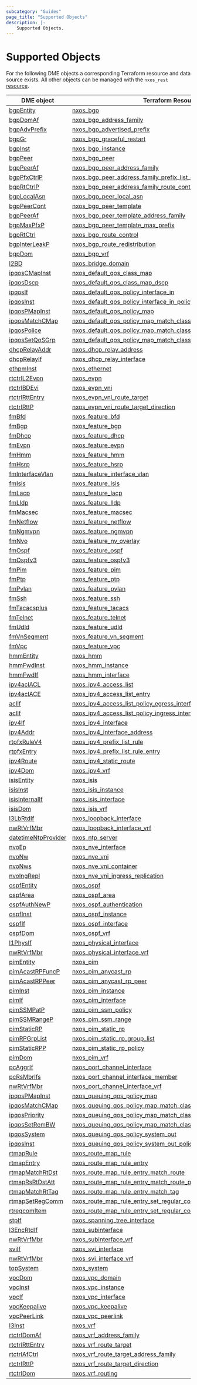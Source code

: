 ```yaml
---
subcategory: "Guides"
page_title: "Supported Objects"
description: |-
    Supported Objects.
---
```


# Supported Objects

For the following DME objects a corresponding Terraform resource and data source exists. All other objects can be managed with the `nxos_rest` [resource](https://registry.terraform.io/providers/CiscoDevNet/nxos/latest/docs/resources/rest).

| DME object | Terraform Resource | Terraform Data Source |
|------------|--------------------|-----------------------|
| [bgpEntity](https://pubhub.devnetcloud.com/media/dme-docs-10-2-2/docs/Routing%20and%20Forwarding/bgp:Entity/) | [nxos_bgp](https://registry.terraform.io/providers/CiscoDevNet/nxos/latest/docs/resources/bgp) | [nxos_bgp](https://registry.terraform.io/providers/CiscoDevNet/nxos/latest/docs/data-sources/bgp) |
| [bgpDomAf](https://pubhub.devnetcloud.com/media/dme-docs-10-2-2/docs/Routing%20and%20Forwarding/bgp:DomAf/) | [nxos_bgp_address_family](https://registry.terraform.io/providers/CiscoDevNet/nxos/latest/docs/resources/bgp_address_family) | [nxos_bgp_address_family](https://registry.terraform.io/providers/CiscoDevNet/nxos/latest/docs/data-sources/bgp_address_family) |
| [bgpAdvPrefix](https://pubhub.devnetcloud.com/media/dme-docs-10-2-2/docs/Routing%20and%20Forwarding/bgp:AdvPrefix/) | [nxos_bgp_advertised_prefix](https://registry.terraform.io/providers/CiscoDevNet/nxos/latest/docs/resources/bgp_advertised_prefix) | [nxos_bgp_advertised_prefix](https://registry.terraform.io/providers/CiscoDevNet/nxos/latest/docs/data-sources/bgp_advertised_prefix) |
| [bgpGr](https://pubhub.devnetcloud.com/media/dme-docs-10-2-2/docs/Routing%20and%20Forwarding/bgp:Gr/) | [nxos_bgp_graceful_restart](https://registry.terraform.io/providers/CiscoDevNet/nxos/latest/docs/resources/bgp_graceful_restart) | [nxos_bgp_graceful_restart](https://registry.terraform.io/providers/CiscoDevNet/nxos/latest/docs/data-sources/bgp_graceful_restart) |
| [bgpInst](https://pubhub.devnetcloud.com/media/dme-docs-10-2-2/docs/Routing%20and%20Forwarding/bgp:Inst/) | [nxos_bgp_instance](https://registry.terraform.io/providers/CiscoDevNet/nxos/latest/docs/resources/bgp_instance) | [nxos_bgp_instance](https://registry.terraform.io/providers/CiscoDevNet/nxos/latest/docs/data-sources/bgp_instance) |
| [bgpPeer](https://pubhub.devnetcloud.com/media/dme-docs-10-2-2/docs/Routing%20and%20Forwarding/bgp:Peer/) | [nxos_bgp_peer](https://registry.terraform.io/providers/CiscoDevNet/nxos/latest/docs/resources/bgp_peer) | [nxos_bgp_peer](https://registry.terraform.io/providers/CiscoDevNet/nxos/latest/docs/data-sources/bgp_peer) |
| [bgpPeerAf](https://pubhub.devnetcloud.com/media/dme-docs-10-2-2/docs/Routing%20and%20Forwarding/bgp:PeerAf/) | [nxos_bgp_peer_address_family](https://registry.terraform.io/providers/CiscoDevNet/nxos/latest/docs/resources/bgp_peer_address_family) | [nxos_bgp_peer_address_family](https://registry.terraform.io/providers/CiscoDevNet/nxos/latest/docs/data-sources/bgp_peer_address_family) |
| [bgpPfxCtrlP](https://pubhub.devnetcloud.com/media/dme-docs-10-2-2/docs/Routing%20and%20Forwarding/bgp:PfxCtrlP/) | [nxos_bgp_peer_address_family_prefix_list_control](https://registry.terraform.io/providers/CiscoDevNet/nxos/latest/docs/resources/bgp_peer_address_family_prefix_list_control) | [nxos_bgp_peer_address_family_prefix_list_control](https://registry.terraform.io/providers/CiscoDevNet/nxos/latest/docs/data-sources/bgp_peer_address_family_prefix_list_control) |
| [bgpRtCtrlP](https://pubhub.devnetcloud.com/media/dme-docs-10-2-2/docs/Routing%20and%20Forwarding/bgp:RtCtrlP/) | [nxos_bgp_peer_address_family_route_control](https://registry.terraform.io/providers/CiscoDevNet/nxos/latest/docs/resources/bgp_peer_address_family_route_control) | [nxos_bgp_peer_address_family_route_control](https://registry.terraform.io/providers/CiscoDevNet/nxos/latest/docs/data-sources/bgp_peer_address_family_route_control) |
| [bgpLocalAsn](https://pubhub.devnetcloud.com/media/dme-docs-10-2-2/docs/Routing%20and%20Forwarding/bgp:localasn/) | [nxos_bgp_peer_local_asn](https://registry.terraform.io/providers/CiscoDevNet/nxos/latest/docs/resources/bgp_peer_local_asn) | [nxos_bgp_peer_local_asn](https://registry.terraform.io/providers/CiscoDevNet/nxos/latest/docs/data-sources/bgp_peer_local_asn) |
| [bgpPeerCont](https://pubhub.devnetcloud.com/media/dme-docs-10-2-2/docs/Routing%20and%20Forwarding/bgp:PeerCont/) | [nxos_bgp_peer_template](https://registry.terraform.io/providers/CiscoDevNet/nxos/latest/docs/resources/bgp_peer_template) | [nxos_bgp_peer_template](https://registry.terraform.io/providers/CiscoDevNet/nxos/latest/docs/data-sources/bgp_peer_template) |
| [bgpPeerAf](https://pubhub.devnetcloud.com/media/dme-docs-10-2-2/docs/Routing%20and%20Forwarding/bgp:PeerAf/) | [nxos_bgp_peer_template_address_family](https://registry.terraform.io/providers/CiscoDevNet/nxos/latest/docs/resources/bgp_peer_template_address_family) | [nxos_bgp_peer_template_address_family](https://registry.terraform.io/providers/CiscoDevNet/nxos/latest/docs/data-sources/bgp_peer_template_address_family) |
| [bgpMaxPfxP](https://pubhub.devnetcloud.com/media/dme-docs-10-2-2/docs/Routing%20and%20Forwarding/bgp:MaxPfxP/) | [nxos_bgp_peer_template_max_prefix](https://registry.terraform.io/providers/CiscoDevNet/nxos/latest/docs/resources/bgp_peer_template_max_prefix) | [nxos_bgp_peer_template_max_prefix](https://registry.terraform.io/providers/CiscoDevNet/nxos/latest/docs/data-sources/bgp_peer_template_max_prefix) |
| [bgpRtCtrl](https://pubhub.devnetcloud.com/media/dme-docs-10-2-2/docs/Routing%20and%20Forwarding/bgp:RtCtrl/) | [nxos_bgp_route_control](https://registry.terraform.io/providers/CiscoDevNet/nxos/latest/docs/resources/bgp_route_control) | [nxos_bgp_route_control](https://registry.terraform.io/providers/CiscoDevNet/nxos/latest/docs/data-sources/bgp_route_control) |
| [bgpInterLeakP](https://pubhub.devnetcloud.com/media/dme-docs-10-2-2/docs/Routing%20and%20Forwarding/bgp:InterLeakP/) | [nxos_bgp_route_redistribution](https://registry.terraform.io/providers/CiscoDevNet/nxos/latest/docs/resources/bgp_route_redistribution) | [nxos_bgp_route_redistribution](https://registry.terraform.io/providers/CiscoDevNet/nxos/latest/docs/data-sources/bgp_route_redistribution) |
| [bgpDom](https://pubhub.devnetcloud.com/media/dme-docs-10-2-2/docs/Routing%20and%20Forwarding/bgp:Dom/) | [nxos_bgp_vrf](https://registry.terraform.io/providers/CiscoDevNet/nxos/latest/docs/resources/bgp_vrf) | [nxos_bgp_vrf](https://registry.terraform.io/providers/CiscoDevNet/nxos/latest/docs/data-sources/bgp_vrf) |
| [l2BD](https://pubhub.devnetcloud.com/media/dme-docs-10-2-2/docs/Layer%202/l2:BD/) | [nxos_bridge_domain](https://registry.terraform.io/providers/CiscoDevNet/nxos/latest/docs/resources/bridge_domain) | [nxos_bridge_domain](https://registry.terraform.io/providers/CiscoDevNet/nxos/latest/docs/data-sources/bridge_domain) |
| [ipqosCMapInst](https://pubhub.devnetcloud.com/media/dme-docs-10-2-2/docs/Qos/ipqos:CMapInst/) | [nxos_default_qos_class_map](https://registry.terraform.io/providers/CiscoDevNet/nxos/latest/docs/resources/default_qos_class_map) | [nxos_default_qos_class_map](https://registry.terraform.io/providers/CiscoDevNet/nxos/latest/docs/data-sources/default_qos_class_map) |
| [ipqosDscp](https://pubhub.devnetcloud.com/media/dme-docs-10-2-2/docs/Qos/ipqos:Dscp/) | [nxos_default_qos_class_map_dscp](https://registry.terraform.io/providers/CiscoDevNet/nxos/latest/docs/resources/default_qos_class_map_dscp) | [nxos_default_qos_class_map_dscp](https://registry.terraform.io/providers/CiscoDevNet/nxos/latest/docs/data-sources/default_qos_class_map_dscp) |
| [ipqosIf](https://pubhub.devnetcloud.com/media/dme-docs-10-2-2/docs/Qos/ipqos:If/) | [nxos_default_qos_policy_interface_in](https://registry.terraform.io/providers/CiscoDevNet/nxos/latest/docs/resources/default_qos_policy_interface_in) | [nxos_default_qos_policy_interface_in](https://registry.terraform.io/providers/CiscoDevNet/nxos/latest/docs/data-sources/default_qos_policy_interface_in) |
| [ipqosInst](https://pubhub.devnetcloud.com/media/dme-docs-10-2-2/docs/Qos/ipqos:Inst/) | [nxos_default_qos_policy_interface_in_policy_map](https://registry.terraform.io/providers/CiscoDevNet/nxos/latest/docs/resources/default_qos_policy_interface_in_policy_map) | [nxos_default_qos_policy_interface_in_policy_map](https://registry.terraform.io/providers/CiscoDevNet/nxos/latest/docs/data-sources/default_qos_policy_interface_in_policy_map) |
| [ipqosPMapInst](https://pubhub.devnetcloud.com/media/dme-docs-10-2-2/docs/Qos/ipqos:PMapInst/) | [nxos_default_qos_policy_map](https://registry.terraform.io/providers/CiscoDevNet/nxos/latest/docs/resources/default_qos_policy_map) | [nxos_default_qos_policy_map](https://registry.terraform.io/providers/CiscoDevNet/nxos/latest/docs/data-sources/default_qos_policy_map) |
| [ipqosMatchCMap](https://pubhub.devnetcloud.com/media/dme-docs-10-2-2/docs/Qos/ipqos:MatchCMap/) | [nxos_default_qos_policy_map_match_class_map](https://registry.terraform.io/providers/CiscoDevNet/nxos/latest/docs/resources/default_qos_policy_map_match_class_map) | [nxos_default_qos_policy_map_match_class_map](https://registry.terraform.io/providers/CiscoDevNet/nxos/latest/docs/data-sources/default_qos_policy_map_match_class_map) |
| [ipqosPolice](https://pubhub.devnetcloud.com/media/dme-docs-10-2-2/docs/Qos/ipqos:Police/) | [nxos_default_qos_policy_map_match_class_map_police](https://registry.terraform.io/providers/CiscoDevNet/nxos/latest/docs/resources/default_qos_policy_map_match_class_map_police) | [nxos_default_qos_policy_map_match_class_map_police](https://registry.terraform.io/providers/CiscoDevNet/nxos/latest/docs/data-sources/default_qos_policy_map_match_class_map_police) |
| [ipqosSetQoSGrp](https://pubhub.devnetcloud.com/media/dme-docs-10-2-2/docs/Qos/ipqos:SetQoSGrp/) | [nxos_default_qos_policy_map_match_class_map_set_qos_group](https://registry.terraform.io/providers/CiscoDevNet/nxos/latest/docs/resources/default_qos_policy_map_match_class_map_set_qos_group) | [nxos_default_qos_policy_map_match_class_map_set_qos_group](https://registry.terraform.io/providers/CiscoDevNet/nxos/latest/docs/data-sources/default_qos_policy_map_match_class_map_set_qos_group) |
| [dhcpRelayAddr](https://pubhub.devnetcloud.com/media/dme-docs-10-2-2/docs/DHCP/dhcp:RelayAddr/) | [nxos_dhcp_relay_address](https://registry.terraform.io/providers/CiscoDevNet/nxos/latest/docs/resources/dhcp_relay_address) | [nxos_dhcp_relay_address](https://registry.terraform.io/providers/CiscoDevNet/nxos/latest/docs/data-sources/dhcp_relay_address) |
| [dhcpRelayIf](https://pubhub.devnetcloud.com/media/dme-docs-10-2-2/docs/DHCP/dhcp:RelayIf/) | [nxos_dhcp_relay_interface](https://registry.terraform.io/providers/CiscoDevNet/nxos/latest/docs/resources/dhcp_relay_interface) | [nxos_dhcp_relay_interface](https://registry.terraform.io/providers/CiscoDevNet/nxos/latest/docs/data-sources/dhcp_relay_interface) |
| [ethpmInst](https://pubhub.devnetcloud.com/media/dme-docs-10-2-2/docs/Interfaces/ethpm:Inst/) | [nxos_ethernet](https://registry.terraform.io/providers/CiscoDevNet/nxos/latest/docs/resources/ethernet) | [nxos_ethernet](https://registry.terraform.io/providers/CiscoDevNet/nxos/latest/docs/data-sources/ethernet) |
| [rtctrlL2Evpn](https://pubhub.devnetcloud.com/media/dme-docs-10-2-2/docs/Routing%20and%20Forwarding/rtctrl:L2Evpn/) | [nxos_evpn](https://registry.terraform.io/providers/CiscoDevNet/nxos/latest/docs/resources/evpn) | [nxos_evpn](https://registry.terraform.io/providers/CiscoDevNet/nxos/latest/docs/data-sources/evpn) |
| [rtctrlBDEvi](https://pubhub.devnetcloud.com/media/dme-docs-10-2-2/docs/Routing%20and%20Forwarding/rtctrl:BDEvi/) | [nxos_evpn_vni](https://registry.terraform.io/providers/CiscoDevNet/nxos/latest/docs/resources/evpn_vni) | [nxos_evpn_vni](https://registry.terraform.io/providers/CiscoDevNet/nxos/latest/docs/data-sources/evpn_vni) |
| [rtctrlRttEntry](https://pubhub.devnetcloud.com/media/dme-docs-10-2-2/docs/Routing%20and%20Forwarding/rtctrl:RttEntry/) | [nxos_evpn_vni_route_target](https://registry.terraform.io/providers/CiscoDevNet/nxos/latest/docs/resources/evpn_vni_route_target) | [nxos_evpn_vni_route_target](https://registry.terraform.io/providers/CiscoDevNet/nxos/latest/docs/data-sources/evpn_vni_route_target) |
| [rtctrlRttP](https://pubhub.devnetcloud.com/media/dme-docs-10-2-2/docs/Routing%20and%20Forwarding/rtctrl:RttP/) | [nxos_evpn_vni_route_target_direction](https://registry.terraform.io/providers/CiscoDevNet/nxos/latest/docs/resources/evpn_vni_route_target_direction) | [nxos_evpn_vni_route_target_direction](https://registry.terraform.io/providers/CiscoDevNet/nxos/latest/docs/data-sources/evpn_vni_route_target_direction) |
| [fmBfd](https://pubhub.devnetcloud.com/media/dme-docs-10-2-2/docs/Feature%20Management/fm:Bfd/) | [nxos_feature_bfd](https://registry.terraform.io/providers/CiscoDevNet/nxos/latest/docs/resources/feature_bfd) | [nxos_feature_bfd](https://registry.terraform.io/providers/CiscoDevNet/nxos/latest/docs/data-sources/feature_bfd) |
| [fmBgp](https://pubhub.devnetcloud.com/media/dme-docs-10-2-2/docs/Feature%20Management/fm:Bgp/) | [nxos_feature_bgp](https://registry.terraform.io/providers/CiscoDevNet/nxos/latest/docs/resources/feature_bgp) | [nxos_feature_bgp](https://registry.terraform.io/providers/CiscoDevNet/nxos/latest/docs/data-sources/feature_bgp) |
| [fmDhcp](https://pubhub.devnetcloud.com/media/dme-docs-10-2-2/docs/Feature%20Management/fm:Dhcp/) | [nxos_feature_dhcp](https://registry.terraform.io/providers/CiscoDevNet/nxos/latest/docs/resources/feature_dhcp) | [nxos_feature_dhcp](https://registry.terraform.io/providers/CiscoDevNet/nxos/latest/docs/data-sources/feature_dhcp) |
| [fmEvpn](https://pubhub.devnetcloud.com/media/dme-docs-10-2-2/docs/Feature%20Management/fm:Evpn/) | [nxos_feature_evpn](https://registry.terraform.io/providers/CiscoDevNet/nxos/latest/docs/resources/feature_evpn) | [nxos_feature_evpn](https://registry.terraform.io/providers/CiscoDevNet/nxos/latest/docs/data-sources/feature_evpn) |
| [fmHmm](https://pubhub.devnetcloud.com/media/dme-docs-10-2-2/docs/Feature%20Management/fm:Hmm/) | [nxos_feature_hmm](https://registry.terraform.io/providers/CiscoDevNet/nxos/latest/docs/resources/feature_hmm) | [nxos_feature_hmm](https://registry.terraform.io/providers/CiscoDevNet/nxos/latest/docs/data-sources/feature_hmm) |
| [fmHsrp](https://pubhub.devnetcloud.com/media/dme-docs-10-2-2/docs/Feature%20Management/fm:Hsrp/) | [nxos_feature_hsrp](https://registry.terraform.io/providers/CiscoDevNet/nxos/latest/docs/resources/feature_hsrp) | [nxos_feature_hsrp](https://registry.terraform.io/providers/CiscoDevNet/nxos/latest/docs/data-sources/feature_hsrp) |
| [fmInterfaceVlan](https://pubhub.devnetcloud.com/media/dme-docs-10-2-2/docs/Feature%20Management/fm:InterfaceVlan/) | [nxos_feature_interface_vlan](https://registry.terraform.io/providers/CiscoDevNet/nxos/latest/docs/resources/feature_interface_vlan) | [nxos_feature_interface_vlan](https://registry.terraform.io/providers/CiscoDevNet/nxos/latest/docs/data-sources/feature_interface_vlan) |
| [fmIsis](https://pubhub.devnetcloud.com/media/dme-docs-10-2-2/docs/Feature%20Management/fm:Isis/) | [nxos_feature_isis](https://registry.terraform.io/providers/CiscoDevNet/nxos/latest/docs/resources/feature_isis) | [nxos_feature_isis](https://registry.terraform.io/providers/CiscoDevNet/nxos/latest/docs/data-sources/feature_isis) |
| [fmLacp](https://pubhub.devnetcloud.com/media/dme-docs-10-2-2/docs/Feature%20Management/fm:Lacp/) | [nxos_feature_lacp](https://registry.terraform.io/providers/CiscoDevNet/nxos/latest/docs/resources/feature_lacp) | [nxos_feature_lacp](https://registry.terraform.io/providers/CiscoDevNet/nxos/latest/docs/data-sources/feature_lacp) |
| [fmLldp](https://pubhub.devnetcloud.com/media/dme-docs-10-2-2/docs/Feature%20Management/fm:Lldp/) | [nxos_feature_lldp](https://registry.terraform.io/providers/CiscoDevNet/nxos/latest/docs/resources/feature_lldp) | [nxos_feature_lldp](https://registry.terraform.io/providers/CiscoDevNet/nxos/latest/docs/data-sources/feature_lldp) |
| [fmMacsec](https://pubhub.devnetcloud.com/media/dme-docs-10-2-2/docs/Feature%20Management/fm:Macsec/) | [nxos_feature_macsec](https://registry.terraform.io/providers/CiscoDevNet/nxos/latest/docs/resources/feature_macsec) | [nxos_feature_macsec](https://registry.terraform.io/providers/CiscoDevNet/nxos/latest/docs/data-sources/feature_macsec) |
| [fmNetflow](https://pubhub.devnetcloud.com/media/dme-docs-10-2-2/docs/Feature%20Management/fm:Netflow/) | [nxos_feature_netflow](https://registry.terraform.io/providers/CiscoDevNet/nxos/latest/docs/resources/feature_netflow) | [nxos_feature_netflow](https://registry.terraform.io/providers/CiscoDevNet/nxos/latest/docs/data-sources/feature_netflow) |
| [fmNgmvpn](https://pubhub.devnetcloud.com/media/dme-docs-10-2-2/docs/Feature%20Management/fm:NgMvpn/) | [nxos_feature_ngmvpn](https://registry.terraform.io/providers/CiscoDevNet/nxos/latest/docs/resources/feature_ngmvpn) | [nxos_feature_ngmvpn](https://registry.terraform.io/providers/CiscoDevNet/nxos/latest/docs/data-sources/feature_ngmvpn) |
| [fmNvo](https://pubhub.devnetcloud.com/media/dme-docs-10-2-2/docs/Feature%20Management/fm:Nvo/) | [nxos_feature_nv_overlay](https://registry.terraform.io/providers/CiscoDevNet/nxos/latest/docs/resources/feature_nv_overlay) | [nxos_feature_nv_overlay](https://registry.terraform.io/providers/CiscoDevNet/nxos/latest/docs/data-sources/feature_nv_overlay) |
| [fmOspf](https://pubhub.devnetcloud.com/media/dme-docs-10-2-2/docs/Feature%20Management/fm:Ospf/) | [nxos_feature_ospf](https://registry.terraform.io/providers/CiscoDevNet/nxos/latest/docs/resources/feature_ospf) | [nxos_feature_ospf](https://registry.terraform.io/providers/CiscoDevNet/nxos/latest/docs/data-sources/feature_ospf) |
| [fmOspfv3](https://pubhub.devnetcloud.com/media/dme-docs-10-2-2/docs/Feature%20Management/fm:Ospfv3/) | [nxos_feature_ospfv3](https://registry.terraform.io/providers/CiscoDevNet/nxos/latest/docs/resources/feature_ospfv3) | [nxos_feature_ospfv3](https://registry.terraform.io/providers/CiscoDevNet/nxos/latest/docs/data-sources/feature_ospfv3) |
| [fmPim](https://pubhub.devnetcloud.com/media/dme-docs-10-2-2/docs/Feature%20Management/fm:Pim/) | [nxos_feature_pim](https://registry.terraform.io/providers/CiscoDevNet/nxos/latest/docs/resources/feature_pim) | [nxos_feature_pim](https://registry.terraform.io/providers/CiscoDevNet/nxos/latest/docs/data-sources/feature_pim) |
| [fmPtp](https://pubhub.devnetcloud.com/media/dme-docs-10-2-2/docs/Feature%20Management/fm:Ptp/) | [nxos_feature_ptp](https://registry.terraform.io/providers/CiscoDevNet/nxos/latest/docs/resources/feature_ptp) | [nxos_feature_ptp](https://registry.terraform.io/providers/CiscoDevNet/nxos/latest/docs/data-sources/feature_ptp) |
| [fmPvlan](https://pubhub.devnetcloud.com/media/dme-docs-10-2-2/docs/Feature%20Management/fm:Pvlan/) | [nxos_feature_pvlan](https://registry.terraform.io/providers/CiscoDevNet/nxos/latest/docs/resources/feature_pvlan) | [nxos_feature_pvlan](https://registry.terraform.io/providers/CiscoDevNet/nxos/latest/docs/data-sources/feature_pvlan) |
| [fmSsh](https://pubhub.devnetcloud.com/media/dme-docs-10-2-2/docs/Feature%20Management/fm:Ssh/) | [nxos_feature_ssh](https://registry.terraform.io/providers/CiscoDevNet/nxos/latest/docs/resources/feature_ssh) | [nxos_feature_ssh](https://registry.terraform.io/providers/CiscoDevNet/nxos/latest/docs/data-sources/feature_ssh) |
| [fmTacacsplus](https://pubhub.devnetcloud.com/media/dme-docs-10-2-2/docs/Feature%20Management/fm:Tacacsplus/) | [nxos_feature_tacacs](https://registry.terraform.io/providers/CiscoDevNet/nxos/latest/docs/resources/feature_tacacs) | [nxos_feature_tacacs](https://registry.terraform.io/providers/CiscoDevNet/nxos/latest/docs/data-sources/feature_tacacs) |
| [fmTelnet](https://pubhub.devnetcloud.com/media/dme-docs-10-2-2/docs/Feature%20Management/fm:Telnet/) | [nxos_feature_telnet](https://registry.terraform.io/providers/CiscoDevNet/nxos/latest/docs/resources/feature_telnet) | [nxos_feature_telnet](https://registry.terraform.io/providers/CiscoDevNet/nxos/latest/docs/data-sources/feature_telnet) |
| [fmUdld](https://pubhub.devnetcloud.com/media/dme-docs-10-2-2/docs/Feature%20Management/fm:Udld/) | [nxos_feature_udld](https://registry.terraform.io/providers/CiscoDevNet/nxos/latest/docs/resources/feature_udld) | [nxos_feature_udld](https://registry.terraform.io/providers/CiscoDevNet/nxos/latest/docs/data-sources/feature_udld) |
| [fmVnSegment](https://pubhub.devnetcloud.com/media/dme-docs-10-2-2/docs/Feature%20Management/fm:VnSegment/) | [nxos_feature_vn_segment](https://registry.terraform.io/providers/CiscoDevNet/nxos/latest/docs/resources/feature_vn_segment) | [nxos_feature_vn_segment](https://registry.terraform.io/providers/CiscoDevNet/nxos/latest/docs/data-sources/feature_vn_segment) |
| [fmVpc](https://pubhub.devnetcloud.com/media/dme-docs-10-2-2/docs/Feature%20Management/fm:Vpc/) | [nxos_feature_vpc](https://registry.terraform.io/providers/CiscoDevNet/nxos/latest/docs/resources/feature_vpc) | [nxos_feature_vpc](https://registry.terraform.io/providers/CiscoDevNet/nxos/latest/docs/data-sources/feature_vpc) |
| [hmmEntity](https://pubhub.devnetcloud.com/media/dme-docs-10-2-2/docs/Host%20Mobility/hmm:Entity/) | [nxos_hmm](https://registry.terraform.io/providers/CiscoDevNet/nxos/latest/docs/resources/hmm) | [nxos_hmm](https://registry.terraform.io/providers/CiscoDevNet/nxos/latest/docs/data-sources/hmm) |
| [hmmFwdInst](https://pubhub.devnetcloud.com/media/dme-docs-10-2-2/docs/Host%20Mobility/hmm:FwdInst/) | [nxos_hmm_instance](https://registry.terraform.io/providers/CiscoDevNet/nxos/latest/docs/resources/hmm_instance) | [nxos_hmm_instance](https://registry.terraform.io/providers/CiscoDevNet/nxos/latest/docs/data-sources/hmm_instance) |
| [hmmFwdIf](https://pubhub.devnetcloud.com/media/dme-docs-10-2-2/docs/Host%20Mobility/hmm:FwdIf/) | [nxos_hmm_interface](https://registry.terraform.io/providers/CiscoDevNet/nxos/latest/docs/resources/hmm_interface) | [nxos_hmm_interface](https://registry.terraform.io/providers/CiscoDevNet/nxos/latest/docs/data-sources/hmm_interface) |
| [ipv4aclACL](https://pubhub.devnetcloud.com/media/dme-docs-10-2-2/docs/Security%20and%20Policing/ipv4acl:ACL/) | [nxos_ipv4_access_list](https://registry.terraform.io/providers/CiscoDevNet/nxos/latest/docs/resources/ipv4_access_list) | [nxos_ipv4_access_list](https://registry.terraform.io/providers/CiscoDevNet/nxos/latest/docs/data-sources/ipv4_access_list) |
| [ipv4aclACE](https://pubhub.devnetcloud.com/media/dme-docs-10-2-2/docs/Security%20and%20Policing/ipv4acl:ACE/) | [nxos_ipv4_access_list_entry](https://registry.terraform.io/providers/CiscoDevNet/nxos/latest/docs/resources/ipv4_access_list_entry) | [nxos_ipv4_access_list_entry](https://registry.terraform.io/providers/CiscoDevNet/nxos/latest/docs/data-sources/ipv4_access_list_entry) |
| [aclIf](https://pubhub.devnetcloud.com/media/dme-docs-10-2-2/docs/Security%20and%20Policing/acl:If/) | [nxos_ipv4_access_list_policy_egress_interface](https://registry.terraform.io/providers/CiscoDevNet/nxos/latest/docs/resources/ipv4_access_list_policy_egress_interface) | [nxos_ipv4_access_list_policy_egress_interface](https://registry.terraform.io/providers/CiscoDevNet/nxos/latest/docs/data-sources/ipv4_access_list_policy_egress_interface) |
| [aclIf](https://pubhub.devnetcloud.com/media/dme-docs-10-2-2/docs/Security%20and%20Policing/acl:If/) | [nxos_ipv4_access_list_policy_ingress_interface](https://registry.terraform.io/providers/CiscoDevNet/nxos/latest/docs/resources/ipv4_access_list_policy_ingress_interface) | [nxos_ipv4_access_list_policy_ingress_interface](https://registry.terraform.io/providers/CiscoDevNet/nxos/latest/docs/data-sources/ipv4_access_list_policy_ingress_interface) |
| [ipv4If](https://pubhub.devnetcloud.com/media/dme-docs-10-2-2/docs/Layer%203/ipv4:If/) | [nxos_ipv4_interface](https://registry.terraform.io/providers/CiscoDevNet/nxos/latest/docs/resources/ipv4_interface) | [nxos_ipv4_interface](https://registry.terraform.io/providers/CiscoDevNet/nxos/latest/docs/data-sources/ipv4_interface) |
| [ipv4Addr](https://pubhub.devnetcloud.com/media/dme-docs-10-2-2/docs/Layer%203/ipv4:Addr/) | [nxos_ipv4_interface_address](https://registry.terraform.io/providers/CiscoDevNet/nxos/latest/docs/resources/ipv4_interface_address) | [nxos_ipv4_interface_address](https://registry.terraform.io/providers/CiscoDevNet/nxos/latest/docs/data-sources/ipv4_interface_address) |
| [rtpfxRuleV4](https://pubhub.devnetcloud.com/media/dme-docs-10-2-2/docs/Routing%20and%20Forwarding/rtpfx:RuleV4/) | [nxos_ipv4_prefix_list_rule](https://registry.terraform.io/providers/CiscoDevNet/nxos/latest/docs/resources/ipv4_prefix_list_rule) | [nxos_ipv4_prefix_list_rule](https://registry.terraform.io/providers/CiscoDevNet/nxos/latest/docs/data-sources/ipv4_prefix_list_rule) |
| [rtpfxEntry](https://pubhub.devnetcloud.com/media/dme-docs-10-2-2/docs/Routing%20and%20Forwarding/rtpfx:Entry/) | [nxos_ipv4_prefix_list_rule_entry](https://registry.terraform.io/providers/CiscoDevNet/nxos/latest/docs/resources/ipv4_prefix_list_rule_entry) | [nxos_ipv4_prefix_list_rule_entry](https://registry.terraform.io/providers/CiscoDevNet/nxos/latest/docs/data-sources/ipv4_prefix_list_rule_entry) |
| [ipv4Route](https://pubhub.devnetcloud.com/media/dme-docs-10-2-2/docs/Layer%203/ipv4:Route/) | [nxos_ipv4_static_route](https://registry.terraform.io/providers/CiscoDevNet/nxos/latest/docs/resources/ipv4_static_route) | [nxos_ipv4_static_route](https://registry.terraform.io/providers/CiscoDevNet/nxos/latest/docs/data-sources/ipv4_static_route) |
| [ipv4Dom](https://pubhub.devnetcloud.com/media/dme-docs-10-2-2/docs/Layer%203/ipv4:Dom/) | [nxos_ipv4_vrf](https://registry.terraform.io/providers/CiscoDevNet/nxos/latest/docs/resources/ipv4_vrf) | [nxos_ipv4_vrf](https://registry.terraform.io/providers/CiscoDevNet/nxos/latest/docs/data-sources/ipv4_vrf) |
| [isisEntity](https://pubhub.devnetcloud.com/media/dme-docs-10-2-2/docs/Routing%20and%20Forwarding/isis:Entity/) | [nxos_isis](https://registry.terraform.io/providers/CiscoDevNet/nxos/latest/docs/resources/isis) | [nxos_isis](https://registry.terraform.io/providers/CiscoDevNet/nxos/latest/docs/data-sources/isis) |
| [isisInst](https://pubhub.devnetcloud.com/media/dme-docs-10-2-2/docs/Routing%20and%20Forwarding/isis:Inst/) | [nxos_isis_instance](https://registry.terraform.io/providers/CiscoDevNet/nxos/latest/docs/resources/isis_instance) | [nxos_isis_instance](https://registry.terraform.io/providers/CiscoDevNet/nxos/latest/docs/data-sources/isis_instance) |
| [isisInternalIf](https://pubhub.devnetcloud.com/media/dme-docs-10-2-2/docs/Routing%20and%20Forwarding/isis:InternalIf/) | [nxos_isis_interface](https://registry.terraform.io/providers/CiscoDevNet/nxos/latest/docs/resources/isis_interface) | [nxos_isis_interface](https://registry.terraform.io/providers/CiscoDevNet/nxos/latest/docs/data-sources/isis_interface) |
| [isisDom](https://pubhub.devnetcloud.com/media/dme-docs-10-2-2/docs/Routing%20and%20Forwarding/isis:Dom/) | [nxos_isis_vrf](https://registry.terraform.io/providers/CiscoDevNet/nxos/latest/docs/resources/isis_vrf) | [nxos_isis_vrf](https://registry.terraform.io/providers/CiscoDevNet/nxos/latest/docs/data-sources/isis_vrf) |
| [l3LbRtdIf](https://pubhub.devnetcloud.com/media/dme-docs-10-2-2/docs/Layer%203/l3:LbRtdIf/) | [nxos_loopback_interface](https://registry.terraform.io/providers/CiscoDevNet/nxos/latest/docs/resources/loopback_interface) | [nxos_loopback_interface](https://registry.terraform.io/providers/CiscoDevNet/nxos/latest/docs/data-sources/loopback_interface) |
| [nwRtVrfMbr](https://pubhub.devnetcloud.com/media/dme-docs-10-2-2/docs/Routing%20and%20Forwarding/nw:RtVrfMbr/) | [nxos_loopback_interface_vrf](https://registry.terraform.io/providers/CiscoDevNet/nxos/latest/docs/resources/loopback_interface_vrf) | [nxos_loopback_interface_vrf](https://registry.terraform.io/providers/CiscoDevNet/nxos/latest/docs/data-sources/loopback_interface_vrf) |
| [datetimeNtpProvider](https://pubhub.devnetcloud.com/media/dme-docs-10-2-2/docs/System/datetime:NtpProvider/) | [nxos_ntp_server](https://registry.terraform.io/providers/CiscoDevNet/nxos/latest/docs/resources/ntp_server) | [nxos_ntp_server](https://registry.terraform.io/providers/CiscoDevNet/nxos/latest/docs/data-sources/ntp_server) |
| [nvoEp](https://pubhub.devnetcloud.com/media/dme-docs-10-2-2/docs/Network%20Virtualization/nvo:Ep/) | [nxos_nve_interface](https://registry.terraform.io/providers/CiscoDevNet/nxos/latest/docs/resources/nve_interface) | [nxos_nve_interface](https://registry.terraform.io/providers/CiscoDevNet/nxos/latest/docs/data-sources/nve_interface) |
| [nvoNw](https://pubhub.devnetcloud.com/media/dme-docs-10-2-2/docs/Network%20Virtualization/nvo:Nw/) | [nxos_nve_vni](https://registry.terraform.io/providers/CiscoDevNet/nxos/latest/docs/resources/nve_vni) | [nxos_nve_vni](https://registry.terraform.io/providers/CiscoDevNet/nxos/latest/docs/data-sources/nve_vni) |
| [nvoNws](https://pubhub.devnetcloud.com/media/dme-docs-10-2-2/docs/Network%20Virtualization/nvo:Nws/) | [nxos_nve_vni_container](https://registry.terraform.io/providers/CiscoDevNet/nxos/latest/docs/resources/nve_vni_container) | [nxos_nve_vni_container](https://registry.terraform.io/providers/CiscoDevNet/nxos/latest/docs/data-sources/nve_vni_container) |
| [nvoIngRepl](https://pubhub.devnetcloud.com/media/dme-docs-10-2-2/docs/Network%20Virtualization/nvo:IngRepl/) | [nxos_nve_vni_ingress_replication](https://registry.terraform.io/providers/CiscoDevNet/nxos/latest/docs/resources/nve_vni_ingress_replication) | [nxos_nve_vni_ingress_replication](https://registry.terraform.io/providers/CiscoDevNet/nxos/latest/docs/data-sources/nve_vni_ingress_replication) |
| [ospfEntity](https://pubhub.devnetcloud.com/media/dme-docs-10-2-2/docs/Routing%20and%20Forwarding/ospf:Entity/) | [nxos_ospf](https://registry.terraform.io/providers/CiscoDevNet/nxos/latest/docs/resources/ospf) | [nxos_ospf](https://registry.terraform.io/providers/CiscoDevNet/nxos/latest/docs/data-sources/ospf) |
| [ospfArea](https://pubhub.devnetcloud.com/media/dme-docs-10-2-2/docs/Routing%20and%20Forwarding/ospf:Area/) | [nxos_ospf_area](https://registry.terraform.io/providers/CiscoDevNet/nxos/latest/docs/resources/ospf_area) | [nxos_ospf_area](https://registry.terraform.io/providers/CiscoDevNet/nxos/latest/docs/data-sources/ospf_area) |
| [ospfAuthNewP](https://pubhub.devnetcloud.com/media/dme-docs-10-2-2/docs/Routing%20and%20Forwarding/ospf:AuthNewP/) | [nxos_ospf_authentication](https://registry.terraform.io/providers/CiscoDevNet/nxos/latest/docs/resources/ospf_authentication) | [nxos_ospf_authentication](https://registry.terraform.io/providers/CiscoDevNet/nxos/latest/docs/data-sources/ospf_authentication) |
| [ospfInst](https://pubhub.devnetcloud.com/media/dme-docs-10-2-2/docs/Routing%20and%20Forwarding/ospf:Inst/) | [nxos_ospf_instance](https://registry.terraform.io/providers/CiscoDevNet/nxos/latest/docs/resources/ospf_instance) | [nxos_ospf_instance](https://registry.terraform.io/providers/CiscoDevNet/nxos/latest/docs/data-sources/ospf_instance) |
| [ospfIf](https://pubhub.devnetcloud.com/media/dme-docs-10-2-2/docs/Routing%20and%20Forwarding/ospf:If/) | [nxos_ospf_interface](https://registry.terraform.io/providers/CiscoDevNet/nxos/latest/docs/resources/ospf_interface) | [nxos_ospf_interface](https://registry.terraform.io/providers/CiscoDevNet/nxos/latest/docs/data-sources/ospf_interface) |
| [ospfDom](https://pubhub.devnetcloud.com/media/dme-docs-10-2-2/docs/Routing%20and%20Forwarding/ospf:Dom/) | [nxos_ospf_vrf](https://registry.terraform.io/providers/CiscoDevNet/nxos/latest/docs/resources/ospf_vrf) | [nxos_ospf_vrf](https://registry.terraform.io/providers/CiscoDevNet/nxos/latest/docs/data-sources/ospf_vrf) |
| [l1PhysIf](https://pubhub.devnetcloud.com/media/dme-docs-10-2-2/docs/System/l1:PhysIf/) | [nxos_physical_interface](https://registry.terraform.io/providers/CiscoDevNet/nxos/latest/docs/resources/physical_interface) | [nxos_physical_interface](https://registry.terraform.io/providers/CiscoDevNet/nxos/latest/docs/data-sources/physical_interface) |
| [nwRtVrfMbr](https://pubhub.devnetcloud.com/media/dme-docs-10-2-2/docs/Routing%20and%20Forwarding/nw:RtVrfMbr/) | [nxos_physical_interface_vrf](https://registry.terraform.io/providers/CiscoDevNet/nxos/latest/docs/resources/physical_interface_vrf) | [nxos_physical_interface_vrf](https://registry.terraform.io/providers/CiscoDevNet/nxos/latest/docs/data-sources/physical_interface_vrf) |
| [pimEntity](https://pubhub.devnetcloud.com/media/dme-docs-10-2-2/docs/Layer%203/pim:Entity/) | [nxos_pim](https://registry.terraform.io/providers/CiscoDevNet/nxos/latest/docs/resources/pim) | [nxos_pim](https://registry.terraform.io/providers/CiscoDevNet/nxos/latest/docs/data-sources/pim) |
| [pimAcastRPFuncP](https://pubhub.devnetcloud.com/media/dme-docs-10-2-2/docs/Layer%203/pim:AcastRPFuncP/) | [nxos_pim_anycast_rp](https://registry.terraform.io/providers/CiscoDevNet/nxos/latest/docs/resources/pim_anycast_rp) | [nxos_pim_anycast_rp](https://registry.terraform.io/providers/CiscoDevNet/nxos/latest/docs/data-sources/pim_anycast_rp) |
| [pimAcastRPPeer](https://pubhub.devnetcloud.com/media/dme-docs-10-2-2/docs/Layer%203/pim:AcastRPPeer/) | [nxos_pim_anycast_rp_peer](https://registry.terraform.io/providers/CiscoDevNet/nxos/latest/docs/resources/pim_anycast_rp_peer) | [nxos_pim_anycast_rp_peer](https://registry.terraform.io/providers/CiscoDevNet/nxos/latest/docs/data-sources/pim_anycast_rp_peer) |
| [pimInst](https://pubhub.devnetcloud.com/media/dme-docs-10-2-2/docs/Layer%203/pim:Inst/) | [nxos_pim_instance](https://registry.terraform.io/providers/CiscoDevNet/nxos/latest/docs/resources/pim_instance) | [nxos_pim_instance](https://registry.terraform.io/providers/CiscoDevNet/nxos/latest/docs/data-sources/pim_instance) |
| [pimIf](https://pubhub.devnetcloud.com/media/dme-docs-10-2-2/docs/Layer%203/pim:If/) | [nxos_pim_interface](https://registry.terraform.io/providers/CiscoDevNet/nxos/latest/docs/resources/pim_interface) | [nxos_pim_interface](https://registry.terraform.io/providers/CiscoDevNet/nxos/latest/docs/data-sources/pim_interface) |
| [pimSSMPatP](https://pubhub.devnetcloud.com/media/dme-docs-10-2-2/docs/Layer%203/pim:SSMPatP/) | [nxos_pim_ssm_policy](https://registry.terraform.io/providers/CiscoDevNet/nxos/latest/docs/resources/pim_ssm_policy) | [nxos_pim_ssm_policy](https://registry.terraform.io/providers/CiscoDevNet/nxos/latest/docs/data-sources/pim_ssm_policy) |
| [pimSSMRangeP](https://pubhub.devnetcloud.com/media/dme-docs-10-2-2/docs/Layer%203/pim:SSMRangeP/) | [nxos_pim_ssm_range](https://registry.terraform.io/providers/CiscoDevNet/nxos/latest/docs/resources/pim_ssm_range) | [nxos_pim_ssm_range](https://registry.terraform.io/providers/CiscoDevNet/nxos/latest/docs/data-sources/pim_ssm_range) |
| [pimStaticRP](https://pubhub.devnetcloud.com/media/dme-docs-10-2-2/docs/Layer%203/pim:StaticRP/) | [nxos_pim_static_rp](https://registry.terraform.io/providers/CiscoDevNet/nxos/latest/docs/resources/pim_static_rp) | [nxos_pim_static_rp](https://registry.terraform.io/providers/CiscoDevNet/nxos/latest/docs/data-sources/pim_static_rp) |
| [pimRPGrpList](https://pubhub.devnetcloud.com/media/dme-docs-10-2-2/docs/Layer%203/pim:RPGrpList/) | [nxos_pim_static_rp_group_list](https://registry.terraform.io/providers/CiscoDevNet/nxos/latest/docs/resources/pim_static_rp_group_list) | [nxos_pim_static_rp_group_list](https://registry.terraform.io/providers/CiscoDevNet/nxos/latest/docs/data-sources/pim_static_rp_group_list) |
| [pimStaticRPP](https://pubhub.devnetcloud.com/media/dme-docs-10-2-2/docs/Layer%203/pim:StaticRPP/) | [nxos_pim_static_rp_policy](https://registry.terraform.io/providers/CiscoDevNet/nxos/latest/docs/resources/pim_static_rp_policy) | [nxos_pim_static_rp_policy](https://registry.terraform.io/providers/CiscoDevNet/nxos/latest/docs/data-sources/pim_static_rp_policy) |
| [pimDom](https://pubhub.devnetcloud.com/media/dme-docs-10-2-2/docs/Layer%203/pim:Dom/) | [nxos_pim_vrf](https://registry.terraform.io/providers/CiscoDevNet/nxos/latest/docs/resources/pim_vrf) | [nxos_pim_vrf](https://registry.terraform.io/providers/CiscoDevNet/nxos/latest/docs/data-sources/pim_vrf) |
| [pcAggrIf](https://pubhub.devnetcloud.com/media/dme-docs-10-2-2/docs/Interfaces/pc:AggrIf/) | [nxos_port_channel_interface](https://registry.terraform.io/providers/CiscoDevNet/nxos/latest/docs/resources/port_channel_interface) | [nxos_port_channel_interface](https://registry.terraform.io/providers/CiscoDevNet/nxos/latest/docs/data-sources/port_channel_interface) |
| [pcRsMbrIfs](https://pubhub.devnetcloud.com/media/dme-docs-10-2-2/docs/Interfaces/pc:RsMbrIfs/) | [nxos_port_channel_interface_member](https://registry.terraform.io/providers/CiscoDevNet/nxos/latest/docs/resources/port_channel_interface_member) | [nxos_port_channel_interface_member](https://registry.terraform.io/providers/CiscoDevNet/nxos/latest/docs/data-sources/port_channel_interface_member) |
| [nwRtVrfMbr](https://pubhub.devnetcloud.com/media/dme-docs-10-2-2/docs/Routing%20and%20Forwarding/nw:RtVrfMbr/) | [nxos_port_channel_interface_vrf](https://registry.terraform.io/providers/CiscoDevNet/nxos/latest/docs/resources/port_channel_interface_vrf) | [nxos_port_channel_interface_vrf](https://registry.terraform.io/providers/CiscoDevNet/nxos/latest/docs/data-sources/port_channel_interface_vrf) |
| [ipqosPMapInst](https://pubhub.devnetcloud.com/media/dme-docs-10-2-2/docs/Qos/ipqos:PMapInst/) | [nxos_queuing_qos_policy_map](https://registry.terraform.io/providers/CiscoDevNet/nxos/latest/docs/resources/queuing_qos_policy_map) | [nxos_queuing_qos_policy_map](https://registry.terraform.io/providers/CiscoDevNet/nxos/latest/docs/data-sources/queuing_qos_policy_map) |
| [ipqosMatchCMap](https://pubhub.devnetcloud.com/media/dme-docs-10-2-2/docs/Qos/ipqos:MatchCMap/) | [nxos_queuing_qos_policy_map_match_class_map](https://registry.terraform.io/providers/CiscoDevNet/nxos/latest/docs/resources/queuing_qos_policy_map_match_class_map) | [nxos_queuing_qos_policy_map_match_class_map](https://registry.terraform.io/providers/CiscoDevNet/nxos/latest/docs/data-sources/queuing_qos_policy_map_match_class_map) |
| [ipqosPriority](https://pubhub.devnetcloud.com/media/dme-docs-10-2-2/docs/Qos/ipqos:Priority/) | [nxos_queuing_qos_policy_map_match_class_map_priority](https://registry.terraform.io/providers/CiscoDevNet/nxos/latest/docs/resources/queuing_qos_policy_map_match_class_map_priority) | [nxos_queuing_qos_policy_map_match_class_map_priority](https://registry.terraform.io/providers/CiscoDevNet/nxos/latest/docs/data-sources/queuing_qos_policy_map_match_class_map_priority) |
| [ipqosSetRemBW](https://pubhub.devnetcloud.com/media/dme-docs-10-2-2/docs/Qos/ipqos:SetRemBW/) | [nxos_queuing_qos_policy_map_match_class_map_remaining_bandwidth](https://registry.terraform.io/providers/CiscoDevNet/nxos/latest/docs/resources/queuing_qos_policy_map_match_class_map_remaining_bandwidth) | [nxos_queuing_qos_policy_map_match_class_map_remaining_bandwidth](https://registry.terraform.io/providers/CiscoDevNet/nxos/latest/docs/data-sources/queuing_qos_policy_map_match_class_map_remaining_bandwidth) |
| [ipqosSystem](https://pubhub.devnetcloud.com/media/dme-docs-10-2-2/docs/Qos/ipqos:System/) | [nxos_queuing_qos_policy_system_out](https://registry.terraform.io/providers/CiscoDevNet/nxos/latest/docs/resources/queuing_qos_policy_system_out) | [nxos_queuing_qos_policy_system_out](https://registry.terraform.io/providers/CiscoDevNet/nxos/latest/docs/data-sources/queuing_qos_policy_system_out) |
| [ipqosInst](https://pubhub.devnetcloud.com/media/dme-docs-10-2-2/docs/Qos/ipqos:Inst/) | [nxos_queuing_qos_policy_system_out_policy_map](https://registry.terraform.io/providers/CiscoDevNet/nxos/latest/docs/resources/queuing_qos_policy_system_out_policy_map) | [nxos_queuing_qos_policy_system_out_policy_map](https://registry.terraform.io/providers/CiscoDevNet/nxos/latest/docs/data-sources/queuing_qos_policy_system_out_policy_map) |
| [rtmapRule](https://pubhub.devnetcloud.com/media/dme-docs-10-2-2/docs/Routing%20and%20Forwarding/rtmap:Rule/) | [nxos_route_map_rule](https://registry.terraform.io/providers/CiscoDevNet/nxos/latest/docs/resources/route_map_rule) | [nxos_route_map_rule](https://registry.terraform.io/providers/CiscoDevNet/nxos/latest/docs/data-sources/route_map_rule) |
| [rtmapEntry](https://pubhub.devnetcloud.com/media/dme-docs-10-2-2/docs/Routing%20and%20Forwarding/rtmap:Entry/) | [nxos_route_map_rule_entry](https://registry.terraform.io/providers/CiscoDevNet/nxos/latest/docs/resources/route_map_rule_entry) | [nxos_route_map_rule_entry](https://registry.terraform.io/providers/CiscoDevNet/nxos/latest/docs/data-sources/route_map_rule_entry) |
| [rtmapMatchRtDst](https://pubhub.devnetcloud.com/media/dme-docs-10-2-2/docs/Routing%20and%20Forwarding/rtmap:MatchRtDst/) | [nxos_route_map_rule_entry_match_route](https://registry.terraform.io/providers/CiscoDevNet/nxos/latest/docs/resources/route_map_rule_entry_match_route) | [nxos_route_map_rule_entry_match_route](https://registry.terraform.io/providers/CiscoDevNet/nxos/latest/docs/data-sources/route_map_rule_entry_match_route) |
| [rtmapRsRtDstAtt](https://pubhub.devnetcloud.com/media/dme-docs-10-2-2/docs/Routing%20and%20Forwarding/rtmap:RsRtDstAtt/) | [nxos_route_map_rule_entry_match_route_prefix_list](https://registry.terraform.io/providers/CiscoDevNet/nxos/latest/docs/resources/route_map_rule_entry_match_route_prefix_list) | [nxos_route_map_rule_entry_match_route_prefix_list](https://registry.terraform.io/providers/CiscoDevNet/nxos/latest/docs/data-sources/route_map_rule_entry_match_route_prefix_list) |
| [rtmapMatchRtTag](https://pubhub.devnetcloud.com/media/dme-docs-10-2-2/docs/Routing%20and%20Forwarding/rtmap:MatchRtTag/) | [nxos_route_map_rule_entry_match_tag](https://registry.terraform.io/providers/CiscoDevNet/nxos/latest/docs/resources/route_map_rule_entry_match_tag) | [nxos_route_map_rule_entry_match_tag](https://registry.terraform.io/providers/CiscoDevNet/nxos/latest/docs/data-sources/route_map_rule_entry_match_tag) |
| [rtmapSetRegComm](https://pubhub.devnetcloud.com/media/dme-docs-10-2-2/docs/Routing%20and%20Forwarding/rtmap:SetRegComm/) | [nxos_route_map_rule_entry_set_regular_community](https://registry.terraform.io/providers/CiscoDevNet/nxos/latest/docs/resources/route_map_rule_entry_set_regular_community) | [nxos_route_map_rule_entry_set_regular_community](https://registry.terraform.io/providers/CiscoDevNet/nxos/latest/docs/data-sources/route_map_rule_entry_set_regular_community) |
| [rtregcomItem](https://pubhub.devnetcloud.com/media/dme-docs-10-2-2/docs/Routing%20and%20Forwarding/rtregcom:Item/) | [nxos_route_map_rule_entry_set_regular_community_item](https://registry.terraform.io/providers/CiscoDevNet/nxos/latest/docs/resources/route_map_rule_entry_set_regular_community_item) | [nxos_route_map_rule_entry_set_regular_community_item](https://registry.terraform.io/providers/CiscoDevNet/nxos/latest/docs/data-sources/route_map_rule_entry_set_regular_community_item) |
| [stpIf](https://pubhub.devnetcloud.com/media/dme-docs-10-2-2/docs/Discovery%20Protocols/stp:If/) | [nxos_spanning_tree_interface](https://registry.terraform.io/providers/CiscoDevNet/nxos/latest/docs/resources/spanning_tree_interface) | [nxos_spanning_tree_interface](https://registry.terraform.io/providers/CiscoDevNet/nxos/latest/docs/data-sources/spanning_tree_interface) |
| [l3EncRtdIf](https://pubhub.devnetcloud.com/media/dme-docs-10-2-2/docs/Layer%203/l3:EncRtdIf/) | [nxos_subinterface](https://registry.terraform.io/providers/CiscoDevNet/nxos/latest/docs/resources/subinterface) | [nxos_subinterface](https://registry.terraform.io/providers/CiscoDevNet/nxos/latest/docs/data-sources/subinterface) |
| [nwRtVrfMbr](https://pubhub.devnetcloud.com/media/dme-docs-10-2-2/docs/Routing%20and%20Forwarding/nw:RtVrfMbr/) | [nxos_subinterface_vrf](https://registry.terraform.io/providers/CiscoDevNet/nxos/latest/docs/resources/subinterface_vrf) | [nxos_subinterface_vrf](https://registry.terraform.io/providers/CiscoDevNet/nxos/latest/docs/data-sources/subinterface_vrf) |
| [sviIf](https://pubhub.devnetcloud.com/media/dme-docs-10-2-2/docs/Interfaces/svi:If/) | [nxos_svi_interface](https://registry.terraform.io/providers/CiscoDevNet/nxos/latest/docs/resources/svi_interface) | [nxos_svi_interface](https://registry.terraform.io/providers/CiscoDevNet/nxos/latest/docs/data-sources/svi_interface) |
| [nwRtVrfMbr](https://pubhub.devnetcloud.com/media/dme-docs-10-2-2/docs/Routing%20and%20Forwarding/nw:RtVrfMbr/) | [nxos_svi_interface_vrf](https://registry.terraform.io/providers/CiscoDevNet/nxos/latest/docs/resources/svi_interface_vrf) | [nxos_svi_interface_vrf](https://registry.terraform.io/providers/CiscoDevNet/nxos/latest/docs/data-sources/svi_interface_vrf) |
| [topSystem](https://pubhub.devnetcloud.com/media/dme-docs-10-2-2/docs/System/top:System/) | [nxos_system](https://registry.terraform.io/providers/CiscoDevNet/nxos/latest/docs/resources/system) | [nxos_system](https://registry.terraform.io/providers/CiscoDevNet/nxos/latest/docs/data-sources/system) |
| [vpcDom](https://pubhub.devnetcloud.com/media/dme-docs-10-2-2/docs/System/vpc:Dom/) | [nxos_vpc_domain](https://registry.terraform.io/providers/CiscoDevNet/nxos/latest/docs/resources/vpc_domain) | [nxos_vpc_domain](https://registry.terraform.io/providers/CiscoDevNet/nxos/latest/docs/data-sources/vpc_domain) |
| [vpcInst](https://pubhub.devnetcloud.com/media/dme-docs-10-2-2/docs/System/vpc:Inst/) | [nxos_vpc_instance](https://registry.terraform.io/providers/CiscoDevNet/nxos/latest/docs/resources/vpc_instance) | [nxos_vpc_instance](https://registry.terraform.io/providers/CiscoDevNet/nxos/latest/docs/data-sources/vpc_instance) |
| [vpcIf](https://pubhub.devnetcloud.com/media/dme-docs-10-2-2/docs/System/vpc:If/) | [nxos_vpc_interface](https://registry.terraform.io/providers/CiscoDevNet/nxos/latest/docs/resources/vpc_interface) | [nxos_vpc_interface](https://registry.terraform.io/providers/CiscoDevNet/nxos/latest/docs/data-sources/vpc_interface) |
| [vpcKeepalive](https://pubhub.devnetcloud.com/media/dme-docs-10-2-2/docs/System/vpc:Keepalive/) | [nxos_vpc_keepalive](https://registry.terraform.io/providers/CiscoDevNet/nxos/latest/docs/resources/vpc_keepalive) | [nxos_vpc_keepalive](https://registry.terraform.io/providers/CiscoDevNet/nxos/latest/docs/data-sources/vpc_keepalive) |
| [vpcPeerLink](https://pubhub.devnetcloud.com/media/dme-docs-10-2-2/docs/System/vpc:PeerLink/) | [nxos_vpc_peerlink](https://registry.terraform.io/providers/CiscoDevNet/nxos/latest/docs/resources/vpc_peerlink) | [nxos_vpc_peerlink](https://registry.terraform.io/providers/CiscoDevNet/nxos/latest/docs/data-sources/vpc_peerlink) |
| [l3Inst](https://pubhub.devnetcloud.com/media/dme-docs-10-2-2/docs/Layer%203/l3:Inst/) | [nxos_vrf](https://registry.terraform.io/providers/CiscoDevNet/nxos/latest/docs/resources/vrf) | [nxos_vrf](https://registry.terraform.io/providers/CiscoDevNet/nxos/latest/docs/data-sources/vrf) |
| [rtctrlDomAf](https://pubhub.devnetcloud.com/media/dme-docs-10-2-2/docs/Routing%20and%20Forwarding/rtctrl:DomAf/) | [nxos_vrf_address_family](https://registry.terraform.io/providers/CiscoDevNet/nxos/latest/docs/resources/vrf_address_family) | [nxos_vrf_address_family](https://registry.terraform.io/providers/CiscoDevNet/nxos/latest/docs/data-sources/vrf_address_family) |
| [rtctrlRttEntry](https://pubhub.devnetcloud.com/media/dme-docs-10-2-2/docs/Routing%20and%20Forwarding/rtctrl:RttEntry/) | [nxos_vrf_route_target](https://registry.terraform.io/providers/CiscoDevNet/nxos/latest/docs/resources/vrf_route_target) | [nxos_vrf_route_target](https://registry.terraform.io/providers/CiscoDevNet/nxos/latest/docs/data-sources/vrf_route_target) |
| [rtctrlAfCtrl](https://pubhub.devnetcloud.com/media/dme-docs-10-2-2/docs/Routing%20and%20Forwarding/rtctrl:AfCtrl/) | [nxos_vrf_route_target_address_family](https://registry.terraform.io/providers/CiscoDevNet/nxos/latest/docs/resources/vrf_route_target_address_family) | [nxos_vrf_route_target_address_family](https://registry.terraform.io/providers/CiscoDevNet/nxos/latest/docs/data-sources/vrf_route_target_address_family) |
| [rtctrlRttP](https://pubhub.devnetcloud.com/media/dme-docs-10-2-2/docs/Routing%20and%20Forwarding/rtctrl:RttP/) | [nxos_vrf_route_target_direction](https://registry.terraform.io/providers/CiscoDevNet/nxos/latest/docs/resources/vrf_route_target_direction) | [nxos_vrf_route_target_direction](https://registry.terraform.io/providers/CiscoDevNet/nxos/latest/docs/data-sources/vrf_route_target_direction) |
| [rtctrlDom](https://pubhub.devnetcloud.com/media/dme-docs-10-2-2/docs/Routing%20and%20Forwarding/rtctrl:Dom/) | [nxos_vrf_routing](https://registry.terraform.io/providers/CiscoDevNet/nxos/latest/docs/resources/vrf_routing) | [nxos_vrf_routing](https://registry.terraform.io/providers/CiscoDevNet/nxos/latest/docs/data-sources/vrf_routing) |
